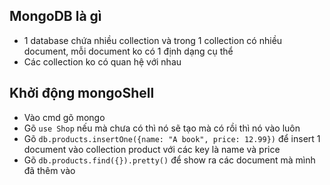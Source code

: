 ## MongoDB là gì
- 1 database chứa nhiều collection và trong 1 collection có nhiều document, mỗi document ko có 1 định dạng cụ thể
- Các collection ko có quan hệ với nhau

## Khởi động mongoShell
- Vào cmd gõ mongo
- Gõ `use Shop` nếu mà chưa có thì nó sẽ tạo mà có rồi thì nó vào luôn
- Gõ `db.products.insertOne({name: "A book", price: 12.99})` để insert 1 document vào collection product với các key là name và price
- Gõ `db.products.find({}).pretty()` để show ra các document mà mình đã thêm vào
